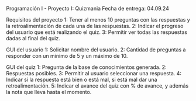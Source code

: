 Programación I - Proyecto I: Quizmania
Fecha de entrega: 04.09.24

Requisitos del proyecto
1: Tener al menos 10 preguntas con las respuestas y la retroalimentación de cada una de las respuestas.
2: Indicar el progreso del usuario que está realizando el quiz.
3: Permitir ver todas las respuestas dadas al final del quiz.

GUI del usuario
1: Solicitar nombre del usuario.
2: Cantidad de preguntas a responder con un minimo de 5 y un máximo de 10.

GUI del quiz
1: Pregunta de la base de conocimientos generada.
2: Respuestas posibles.
3: Permitir al usuario seleccionar una respuesta.
4: Indicar si la respuesta está bien o está mal, si está mal dar una retroalimentación.
5: Indicar el avance del quiz con % de avance, y además la nota que lleva hasta el momento.